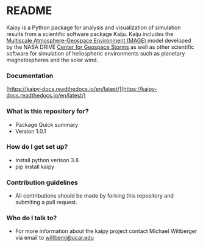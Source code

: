 # README #

Kaipy is a Python package for analysis and visualization of simulation
results from a scientific software package Kaiju. Kaiju includes the
[Multiscale Atmosphere-Geospace Environment (MAGE)
](https://cgs.jhuapl.edu/Models/mage.php) model developed by the NASA
DRIVE [Center for Geospace Storms](https://cgs.jhuapl.edu/) as well as
other scientific software for simulation of heliospheric environments such
as planetary magnetospheres and the solar wind. 

### Documentation ###

[https://kaipy-docs.readthedocs.io/en/latest/](https://kaipy-docs.readthedocs.io/en/latest/)

### What is this repository for? ###

* Package Quick summary
* Version 1.0.1

### How do I get set up? ###

* Install python verison 3.8
* pip install kaipy


### Contribution guidelines ###

* All contributions should be made by forking this repository and submiting a pull request.


### Who do I talk to? ###

* For more information about the kaipy project contact Michael Wiltberger via email to [wiltbemj@ucar.edu](mailto:wiltbemj@ucar.edu?subject=Kaipy)
